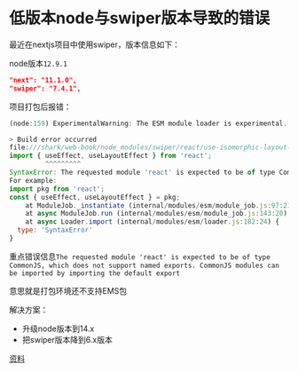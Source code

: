 # 低版本node与swiper版本导致的错误

最近在nextjs项目中使用swiper，版本信息如下：

node版本`12.9.1`

```json
"next": "11.1.0",
"swiper": "7.4.1",
```

项目打包后报错：

```javascript
(node:159) ExperimentalWarning: The ESM module loader is experimental.

> Build error occurred
file:///shark/web-book/node_modules/swiper/react/use-isomorphic-layout-effect.js:1
import { useEffect, useLayoutEffect } from 'react';
         ^^^^^^^^^
SyntaxError: The requested module 'react' is expected to be of type CommonJS, which does not support named exports. CommonJS modules can be imported by importing the default export.
For example:
import pkg from 'react';
const { useEffect, useLayoutEffect } = pkg;
    at ModuleJob._instantiate (internal/modules/esm/module_job.js:97:21)
    at async ModuleJob.run (internal/modules/esm/module_job.js:143:20)
    at async Loader.import (internal/modules/esm/loader.js:182:24) {
  type: 'SyntaxError'
}
```

重点错误信息`The requested module 'react' is expected to be of type CommonJS, which does not support named exports. CommonJS modules can be imported by importing the default export`

意思就是打包环境还不支持EMS包

解决方案：

- 升级node版本到14.x
- 把swiper版本降到6.x版本

[资料](https://stackoverflow.com/questions/69214178/error-using-swiperjs-react-the-requested-module-react-is-expected-to-be-of)